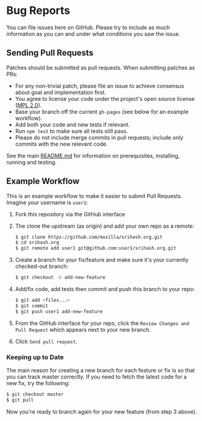 # Bug Reports

You can file issues here on GitHub. Please try to include as much
information as you can and under what conditions you saw the issue.

## Sending Pull Requests

Patches should be submitted as pull requests. When submitting patches as PRs:

- For any non-trivial patch, please file an issue to achieve consensus about goal and implementation first.
- You agree to license your code under the project's open source license ([MPL 2.0](/LICENSE)).
- Base your branch off the current `gh-pages` (see below for an example workflow).
- Add both your code and new tests if relevant.
- Run `npm test` to make sure all tests still pass.
- Please do not include merge commits in pull requests; include only commits with the new relevant code.

See the main [README.md](/README.md) for information on prerequisites, installing, running and testing.

## Example Workflow

This is an example workflow to make it easier to submit Pull Requests. Imagine your username is `user1`:

1. Fork this repository via the GitHub interface

2. The clone the upstream (as origin) and add your own repo as a remote:

    ```sh
    $ git clone https://github.com/mozilla/srihash.org.git
    $ cd srihash.org
    $ git remote add user1 git@github.com:user1/srihash.org.git
    ```

3. Create a branch for your fix/feature and make sure it's your currently checked-out branch:

    ```sh
    $ git checkout -b add-new-feature
    ```

4. Add/fix code, add tests then commit and push this branch to your repo:

    ```sh
    $ git add <files...>
    $ git commit
    $ git push user1 add-new-feature
    ```

5. From the GitHub interface for your repo, click the `Review Changes and Pull Request` which appears next to your new branch.

6. Click `Send pull request`.

### Keeping up to Date

The main reason for creating a new branch for each feature or fix is so that you can track master correctly. If you need
to fetch the latest code for a new fix, try the following:

```sh
$ git checkout master
$ git pull
```

Now you're ready to branch again for your new feature (from step 3 above).
